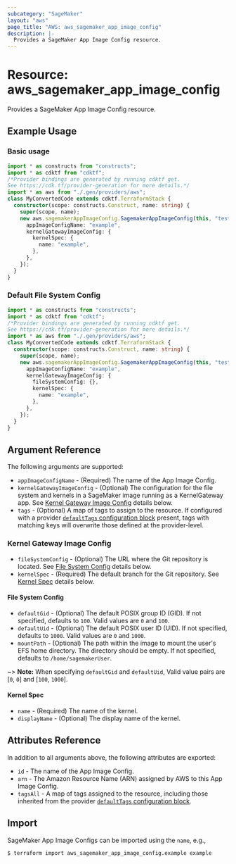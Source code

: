```yaml
---
subcategory: "SageMaker"
layout: "aws"
page_title: "AWS: aws_sagemaker_app_image_config"
description: |-
  Provides a SageMaker App Image Config resource.
---
```


# Resource: aws_sagemaker_app_image_config

Provides a SageMaker App Image Config resource.

## Example Usage

### Basic usage

```typescript
import * as constructs from "constructs";
import * as cdktf from "cdktf";
/*Provider bindings are generated by running cdktf get.
See https://cdk.tf/provider-generation for more details.*/
import * as aws from "./.gen/providers/aws";
class MyConvertedCode extends cdktf.TerraformStack {
  constructor(scope: constructs.Construct, name: string) {
    super(scope, name);
    new aws.sagemakerAppImageConfig.SagemakerAppImageConfig(this, "test", {
      appImageConfigName: "example",
      kernelGatewayImageConfig: {
        kernelSpec: {
          name: "example",
        },
      },
    });
  }
}

```

### Default File System Config

```typescript
import * as constructs from "constructs";
import * as cdktf from "cdktf";
/*Provider bindings are generated by running cdktf get.
See https://cdk.tf/provider-generation for more details.*/
import * as aws from "./.gen/providers/aws";
class MyConvertedCode extends cdktf.TerraformStack {
  constructor(scope: constructs.Construct, name: string) {
    super(scope, name);
    new aws.sagemakerAppImageConfig.SagemakerAppImageConfig(this, "test", {
      appImageConfigName: "example",
      kernelGatewayImageConfig: {
        fileSystemConfig: {},
        kernelSpec: {
          name: "example",
        },
      },
    });
  }
}

```

## Argument Reference

The following arguments are supported:

* `appImageConfigName` - (Required) The name of the App Image Config.
* `kernelGatewayImageConfig` - (Optional) The configuration for the file system and kernels in a SageMaker image running as a KernelGateway app. See [Kernel Gateway Image Config](#kernel-gateway-image-config) details below.
* `tags` - (Optional) A map of tags to assign to the resource. If configured with a provider [`defaultTags` configuration block](https://registry.terraform.io/providers/hashicorp/aws/latest/docs#default_tags-configuration-block) present, tags with matching keys will overwrite those defined at the provider-level.

### Kernel Gateway Image Config

* `fileSystemConfig` - (Optional) The URL where the Git repository is located. See [File System Config](#file-system-config) details below.
* `kernelSpec` - (Required) The default branch for the Git repository. See [Kernel Spec](#kernel-spec) details below.

#### File System Config

* `defaultGid` - (Optional) The default POSIX group ID (GID). If not specified, defaults to `100`. Valid values are `0` and `100`.
* `defaultUid` - (Optional) The default POSIX user ID (UID). If not specified, defaults to `1000`. Valid values are `0` and `1000`.
* `mountPath` - (Optional) The path within the image to mount the user's EFS home directory. The directory should be empty. If not specified, defaults to `/home/sagemakerUser`.

~> **Note:** When specifying `defaultGid` and `defaultUid`, Valid value pairs are [`0`, `0`] and [`100`, `1000`].

#### Kernel Spec

* `name` - (Required) The name of the kernel.
* `displayName` - (Optional) The display name of the kernel.

## Attributes Reference

In addition to all arguments above, the following attributes are exported:

* `id` - The name of the App Image Config.
* `arn` - The Amazon Resource Name (ARN) assigned by AWS to this App Image Config.
* `tagsAll` - A map of tags assigned to the resource, including those inherited from the provider [`defaultTags` configuration block](https://registry.terraform.io/providers/hashicorp/aws/latest/docs#default_tags-configuration-block).

## Import

SageMaker App Image Configs can be imported using the `name`, e.g.,

```
$ terraform import aws_sagemaker_app_image_config.example example
```

<!-- cache-key: cdktf-0.17.0-pre.15 input-d149fec83f771dfc57763095b185c78d10ed5f5b410d61b913e3acf043e6ff9e -->